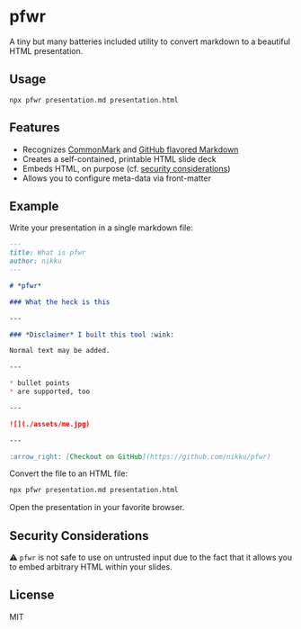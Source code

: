 # pfwr

A tiny but many batteries included utility to convert markdown to a beautiful HTML presentation.


## Usage

```
npx pfwr presentation.md presentation.html
```

## Features

* Recognizes [CommonMark](https://commonmark.org/) and [GitHub flavored Markdown](https://github.github.com/gfm/)
* Creates a self-contained, printable HTML slide deck
* Embeds HTML, on purpose (cf. [security considerations](#security-considerations))
* Allows you to configure meta-data via front-matter


## Example

Write your presentation in a single markdown file:

```markdown
---
title: What is pfwr
author: nikku
---

# *pfwr*

### What the heck is this

---

### *Disclaimer* I built this tool :wink:

Normal text may be added.

---

* bullet points
* are supported, too

---

![](./assets/me.jpg)

---

:arrow_right: [Checkout on GitHub](https://github.com/nikku/pfwr)
```

Convert the file to an HTML file:

```sh
npx pfwr presentation.md presentation.html
```

Open the presentation in your favorite browser.


## Security Considerations

:warning: `pfwr` is not safe to use on untrusted input due to the fact that it allows you to embed arbitrary HTML within your slides.


## License

MIT
